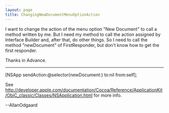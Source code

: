 ```yaml
---
layout: page
title: ChangingNewDocumentMenuOptionAction
---
```


I want to change the action of the menu option "New Document" to call a method written by me. But I need my method to call the action assigned by Interface Builder and, after that, do other things. So I need to call the method "newDocument" of FirstResponder, but don't know how to get the first responder.

Thanks in Advance.

----
    
[NSApp sendAction:@selector(newDocument:) to:nil from:self];


See http://developer.apple.com/documentation/Cocoa/Reference/ApplicationKit/ObjC_classic/Classes/NSApplication.html for more info.

--AllanOdgaard

